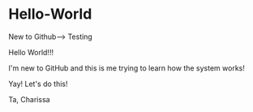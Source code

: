 # Hello-World
New to Github--> Testing

Hello World!!!

I'm new to GitHub and this is me trying to learn how the system works!

Yay! Let's do this!

Ta,
Charissa
